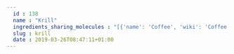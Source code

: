 ```yaml
---
  id : 138
  name : "Krill"
  ingredients_sharing_molecules : "[{'name': 'Coffee', 'wiki': 'Coffee', 'id': 46, 'category': 'Beverage Caffeinated', 'common_molecules': [527, 1146, 6560, 61303, 8093, 12232, 13187, 5321950, 61663, 18827, 10823, 18635, 26808, 24115, 62510]}, {'name': 'Beer', 'wiki': 'Beer', 'id': 9, 'category': 'Beverage Alcoholic', 'common_molecules': [527, 1146, 6560, 8093, 12232, 13187, 5321950, 18827, 1068, 10823, 18635, 26808, 24115]}, {'name': 'Swiss Cheese', 'wiki': 'Swiss_cheese', 'id': 84, 'category': 'Dairy', 'common_molecules': [527, 1146, 6560, 61303, 520098, 8093, 12232, 13187, 5321950, 18827, 1068, 18635, 26808]}, {'name': 'Shrimp', 'wiki': 'Shrimp', 'id': 145, 'category': 'Seafood', 'common_molecules': [1146, 6560, 8093, 12232, 13187, 5321950, 61663, 5352876, 18827, 1068, 10823, 18635, 62510]}, {'name': 'Sherry', 'wiki': 'Sherry', 'id': 42, 'category': 'Beverage Alcoholic', 'common_molecules': [527, 1146, 6560, 520098, 8093, 12232, 13187, 17898, 18827, 1068, 26808, 18467]}]"
  slug : krill
  date : 2019-03-26T08:47:11+01:00
---
```




